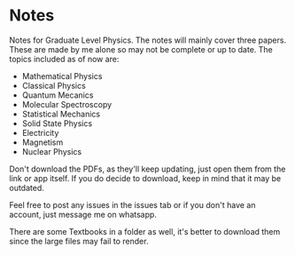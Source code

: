# Notes
Notes for Graduate Level Physics.
The notes will mainly cover three papers. These are made by me alone so may not be complete or up to date.
The topics included as of now are:
- Mathematical Physics
- Classical Physics
- Quantum Mecanics
- Molecular Spectroscopy
- Statistical Mechanics
- Solid State Physics
- Electricity
- Magnetism
- Nuclear Physics

Don't download the PDFs, as they'll keep updating, just open them from the link or app itself. If you do decide to download, keep in mind that it may be outdated.

Feel free to post any issues in the issues tab or if you don't have an account, just message me on whatsapp.

There are some Textbooks in a folder as well, it's better to download them since the large files may fail to render.
